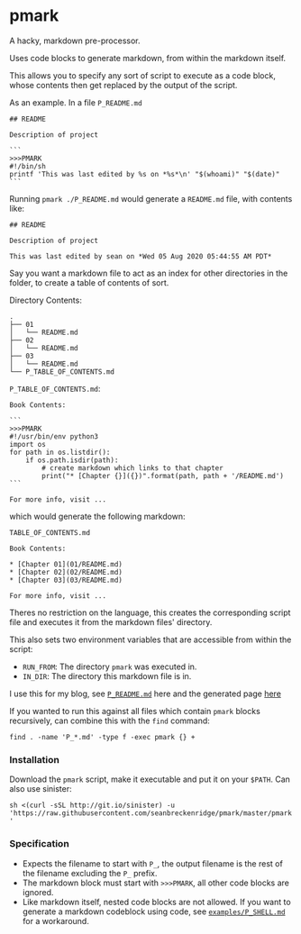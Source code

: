 # pmark

A hacky, markdown pre-processor.

Uses code blocks to generate markdown, from within the markdown itself.

This allows you to specify any sort of script to execute as a code block, whose contents then get replaced by the output of the script.

As an example. In a file `P_README.md`


    ## README

    Description of project

    ```
    >>>PMARK
    #!/bin/sh
    printf 'This was last edited by %s on *%s*\n' "$(whoami)" "$(date)"
    ```

Running `pmark ./P_README.md` would generate a `README.md` file, with contents like:

    ## README

    Description of project

    This was last edited by sean on *Wed 05 Aug 2020 05:44:55 AM PDT*


Say you want a markdown file to act as an index for other directories in the folder, to create a table of contents of sort.

Directory Contents:

```
.
├── 01
│   └── README.md
├── 02
│   └── README.md
├── 03
│   └── README.md
└── P_TABLE_OF_CONTENTS.md
```

`P_TABLE_OF_CONTENTS.md`:

    Book Contents:

    ```
    >>>PMARK
    #!/usr/bin/env python3
    import os
    for path in os.listdir():
        if os.path.isdir(path):
            # create markdown which links to that chapter
            print("* [Chapter {}]({})".format(path, path + '/README.md')
    ```

    For more info, visit ...

which would generate the following markdown:

`TABLE_OF_CONTENTS.md`

    Book Contents:

    * [Chapter 01](01/README.md)
    * [Chapter 02](02/README.md)
    * [Chapter 03](03/README.md)

    For more info, visit ...

Theres no restriction on the language, this creates the corresponding script file and executes it from the markdown files' directory.

This also sets two environment variables that are accessible from within the script:

* `RUN_FROM`: The directory `pmark` was executed in.
* `IN_DIR`: The directory this markdown file is in.

I use this for my blog, see [`P_README.md`](https://raw.githubusercontent.com/seanbreckenridge/exobrain/master/sitemap/P_README.md) here and the generated page [here](https://exobrain.sean.fish/sitemap/)

If you wanted to run this against all files which contain `pmark` blocks recursively, can combine this with the `find` command:

`find . -name 'P_*.md' -type f -exec pmark {} +`

### Installation

Download the `pmark` script, make it executable and put it on your `$PATH`. Can also use sinister:

`sh <(curl -sSL http://git.io/sinister) -u 'https://raw.githubusercontent.com/seanbreckenridge/pmark/master/pmark'`

### Specification

* Expects the filename to start with `P_`, the output filename is the rest of the filename excluding the `P_` prefix.
* The markdown block must start with `>>>PMARK`, all other code blocks are ignored.
* Like markdown itself, nested code blocks are not allowed. If you want to generate a markdown codeblock using code, see [`examples/P_SHELL.md`](examples/P_SHELL.md) for a workaround.
